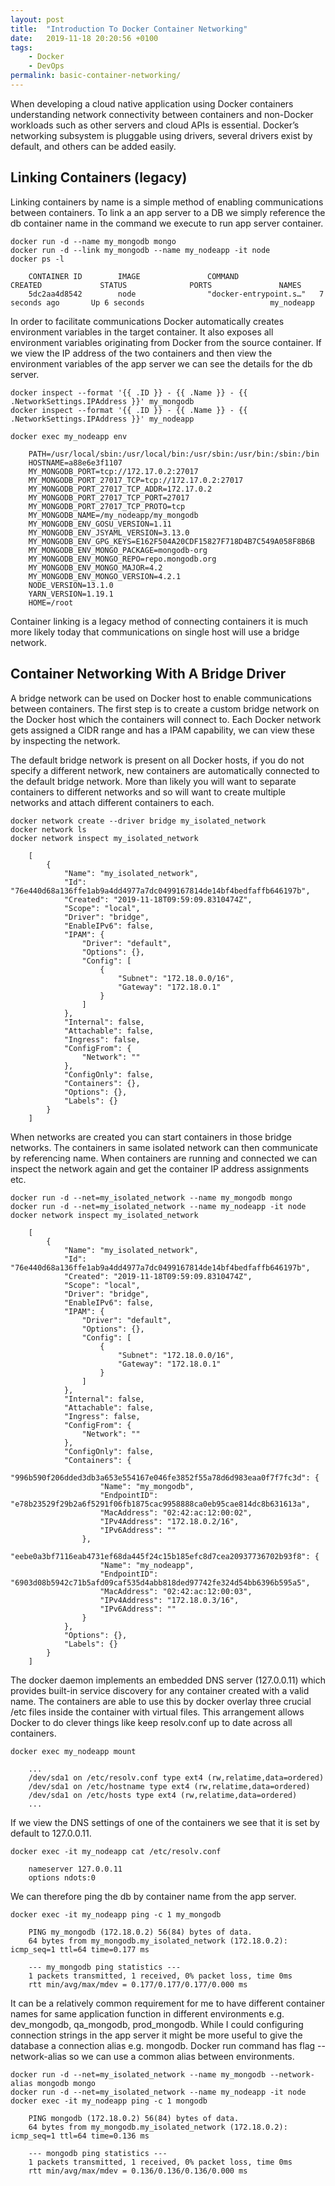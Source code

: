 ```yaml
---
layout: post
title:  "Introduction To Docker Container Networking"
date:   2019-11-18 20:20:56 +0100
tags:
    - Docker
    - DevOps
permalink: basic-container-networking/
---
```

When developing a cloud native application using Docker containers understanding network connectivity between containers and non-Docker workloads such as other servers and cloud APIs is essential. Docker’s networking subsystem is pluggable using drivers, several drivers exist by default, and others can be added easily.

## Linking Containers (legacy)

Linking containers by name is a simple method of enabling communications between containers. To link a an app server to a DB we simply reference the db container name in the command we execute to run app server container.

```
docker run -d --name my_mongodb mongo
docker run -d --link my_mongodb --name my_nodeapp -it node
docker ps -l

    CONTAINER ID        IMAGE               COMMAND                  CREATED             STATUS              PORTS               NAMES
    5dc2aa4d8542        node                "docker-entrypoint.s…"   7 seconds ago       Up 6 seconds                            my_nodeapp
```

In order to facilitate communications Docker automatically creates environment variables in the target container. It also exposes all environment variables originating from Docker from the source container. If we view the IP address of the two containers and then view the environment variables of the app server we can see the details for the db server.

```
docker inspect --format '{{ .ID }} - {{ .Name }} - {{ .NetworkSettings.IPAddress }}' my_mongodb
docker inspect --format '{{ .ID }} - {{ .Name }} - {{ .NetworkSettings.IPAddress }}' my_nodeapp

docker exec my_nodeapp env

    PATH=/usr/local/sbin:/usr/local/bin:/usr/sbin:/usr/bin:/sbin:/bin
    HOSTNAME=a88e6e3f1107
    MY_MONGODB_PORT=tcp://172.17.0.2:27017
    MY_MONGODB_PORT_27017_TCP=tcp://172.17.0.2:27017
    MY_MONGODB_PORT_27017_TCP_ADDR=172.17.0.2
    MY_MONGODB_PORT_27017_TCP_PORT=27017
    MY_MONGODB_PORT_27017_TCP_PROTO=tcp
    MY_MONGODB_NAME=/my_nodeapp/my_mongodb
    MY_MONGODB_ENV_GOSU_VERSION=1.11
    MY_MONGODB_ENV_JSYAML_VERSION=3.13.0
    MY_MONGODB_ENV_GPG_KEYS=E162F504A20CDF15827F718D4B7C549A058F8B6B
    MY_MONGODB_ENV_MONGO_PACKAGE=mongodb-org
    MY_MONGODB_ENV_MONGO_REPO=repo.mongodb.org
    MY_MONGODB_ENV_MONGO_MAJOR=4.2
    MY_MONGODB_ENV_MONGO_VERSION=4.2.1
    NODE_VERSION=13.1.0
    YARN_VERSION=1.19.1
    HOME=/root
```

Container linking is a legacy method of connecting containers it is much more likely today that communications on single host will use a bridge network.

## Container Networking With A Bridge Driver

A bridge network can be used on Docker host to enable communications between containers. The first step is to create a custom bridge network on the Docker host which the containers will connect to. Each Docker network gets assigned a CIDR range and has a IPAM capability, we can view these by inspecting the network.

The default bridge network is present on all Docker hosts, if you do not specify a different network, new containers are automatically connected to the default bridge network. More than likely you will want to separate containers to different networks and so will want to create multiple networks and attach different containers to each.

```
docker network create --driver bridge my_isolated_network
docker network ls
docker network inspect my_isolated_network

    [
        {
            "Name": "my_isolated_network",
            "Id": "76e440d68a136ffe1ab9a4dd4977a7dc0499167814de14bf4bedfaffb646197b",
            "Created": "2019-11-18T09:59:09.8310474Z",
            "Scope": "local",
            "Driver": "bridge",
            "EnableIPv6": false,
            "IPAM": {
                "Driver": "default",
                "Options": {},
                "Config": [
                    {
                        "Subnet": "172.18.0.0/16",
                        "Gateway": "172.18.0.1"
                    }
                ]
            },
            "Internal": false,
            "Attachable": false,
            "Ingress": false,
            "ConfigFrom": {
                "Network": ""
            },
            "ConfigOnly": false,
            "Containers": {},
            "Options": {},
            "Labels": {}
        }
    ]
```

When networks are created you can start containers in those bridge networks.  The containers in same isolated network can then communicate by referencing name. When containers are running and connected we can inspect the network again and get the container IP address assignments etc.

```
docker run -d --net=my_isolated_network --name my_mongodb mongo
docker run -d --net=my_isolated_network --name my_nodeapp -it node
docker network inspect my_isolated_network

    [
        {
            "Name": "my_isolated_network",
            "Id": "76e440d68a136ffe1ab9a4dd4977a7dc0499167814de14bf4bedfaffb646197b",
            "Created": "2019-11-18T09:59:09.8310474Z",
            "Scope": "local",
            "Driver": "bridge",
            "EnableIPv6": false,
            "IPAM": {
                "Driver": "default",
                "Options": {},
                "Config": [
                    {
                        "Subnet": "172.18.0.0/16",
                        "Gateway": "172.18.0.1"
                    }
                ]
            },
            "Internal": false,
            "Attachable": false,
            "Ingress": false,
            "ConfigFrom": {
                "Network": ""
            },
            "ConfigOnly": false,
            "Containers": {
                "996b590f206dded3db3a653e554167e046fe3852f55a78d6d983eaa0f7f7fc3d": {
                    "Name": "my_mongodb",
                    "EndpointID": "e78b23529f29b2a6f5291f06fb1875cac9958888ca0eb95cae814dc8b631613a",
                    "MacAddress": "02:42:ac:12:00:02",
                    "IPv4Address": "172.18.0.2/16",
                    "IPv6Address": ""
                },
                "eebe0a3bf7116eab4731ef68da445f24c15b185efc8d7cea20937736702b93f8": {
                    "Name": "my_nodeapp",
                    "EndpointID": "6903d08b5942c71b5afd09caf535d4abb818ded97742fe324d54bb6396b595a5",
                    "MacAddress": "02:42:ac:12:00:03",
                    "IPv4Address": "172.18.0.3/16",
                    "IPv6Address": ""
                }
            },
            "Options": {},
            "Labels": {}
        }
    ]

```

The docker daemon implements an embedded DNS server (127.0.0.11) which provides built-in service discovery for any container created with a valid name. The containers are able to use this by docker overlay three crucial /etc files inside the container with virtual files. This arrangement allows Docker to do clever things like keep resolv.conf up to date across all containers.

```
docker exec my_nodeapp mount

    ...
    /dev/sda1 on /etc/resolv.conf type ext4 (rw,relatime,data=ordered)
    /dev/sda1 on /etc/hostname type ext4 (rw,relatime,data=ordered)
    /dev/sda1 on /etc/hosts type ext4 (rw,relatime,data=ordered)
    ...
```

If we view the DNS settings of one of the containers we see that it is set by default to 127.0.0.11.

```
docker exec -it my_nodeapp cat /etc/resolv.conf

    nameserver 127.0.0.11
    options ndots:0
```

We can therefore ping the db by container name from the app server.

```
docker exec -it my_nodeapp ping -c 1 my_mongodb

    PING my_mongodb (172.18.0.2) 56(84) bytes of data.
    64 bytes from my_mongodb.my_isolated_network (172.18.0.2): icmp_seq=1 ttl=64 time=0.177 ms

    --- my_mongodb ping statistics ---
    1 packets transmitted, 1 received, 0% packet loss, time 0ms
    rtt min/avg/max/mdev = 0.177/0.177/0.177/0.000 ms
```

It can be a relatively common requirement for me to have different container names for same application function in different environments e.g. dev_mongodb, qa_mongodb, prod_mongodb. While I could configuring connection strings in the app server it might be more useful to give the database a connection alias e.g. mongodb. Docker run command has flag --network-alias so we can use a common alias between environments.

```
docker run -d --net=my_isolated_network --name my_mongodb --network-alias mongodb mongo 
docker run -d --net=my_isolated_network --name my_nodeapp -it node
docker exec -it my_nodeapp ping -c 1 mongodb

    PING mongodb (172.18.0.2) 56(84) bytes of data.
    64 bytes from my_mongodb.my_isolated_network (172.18.0.2): icmp_seq=1 ttl=64 time=0.136 ms

    --- mongodb ping statistics ---
    1 packets transmitted, 1 received, 0% packet loss, time 0ms
    rtt min/avg/max/mdev = 0.136/0.136/0.136/0.000 ms
```

